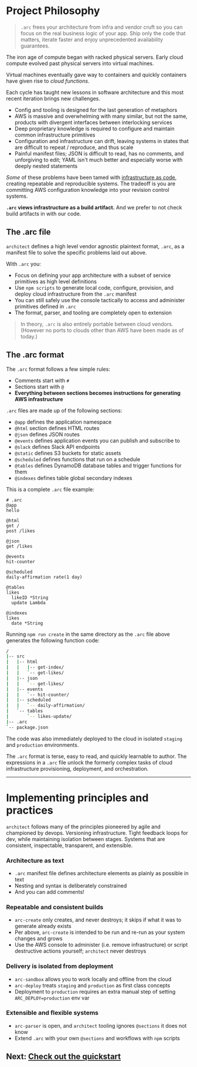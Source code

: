 # Project Philosophy

> `.arc` frees your architecture from infra and vendor cruft so you can focus on the real business logic of your app. Ship only the code that matters, iterate faster and enjoy unprecedented availability guarantees.

The iron age of compute began with racked physical servers. Early cloud compute evolved past physical servers into virtual machines.

Virtual machines eventually gave way to containers and quickly containers have given rise to *cloud functions*.

Each cycle has taught new lessons in software architecture and this most recent iteration brings new challenges. 

- Config and tooling is designed for the last generation of metaphors 
- AWS is massive and overwhelming with many similar, but not the same, products with divergent interfaces between interlocking services
- Deep proprietary knowledge is required to configure and maintain common infrastructure primitives
- Configuration and infrastructure can drift, leaving systems in states that are difficult to repeat / reproduce, and thus scale
- Painful manifest files; JSON is difficult to read, has no comments, and unforgiving to edit; YAML isn't much better and especially worse with deeply nested statements

_Some_ of these problems have been tamed with [infrastructure as code](https://en.wikipedia.org/wiki/Infrastructure_as_Code), creating repeatable and reproducible systems. The tradeoff is you are committing AWS configuration knowledge into your revision control systems.

**`.arc` views infrastructure as a build artifact.** And we prefer to not check build artifacts in with our code.

## The .arc file

`architect` defines a high level vendor agnostic plaintext format, `.arc`, as a manifest file to solve the specific problems laid out above.

With `.arc` you:

- Focus on defining your app architecture with a subset of service primitives as high level definitions
- Use `npm scripts` to  generate local code, configure, provision, and deploy cloud infrastructure from the `.arc` manifest
- You can still safely use the console tactically to access and administer primitives defined in `.arc`
- The format, parser, and tooling are completely open to extension

> In theory, `.arc` is also entirely portable between cloud vendors. (However no ports to clouds other than AWS have been made as of today.)

## The .arc format

The `.arc` format follows a few simple rules:

- Comments start with `#`
- Sections start with `@`
- **Everything between sections becomes instructions for generating AWS infrastructure**

`.arc` files are made up of the following sections:

- `@app` defines the application namespace
- `@html` section defines HTML routes 
- `@json`  defines JSON routes 
- `@events` defines application events you can publish and subscribe to
- `@slack` defines Slack API endpoints 
- `@static` defines S3 buckets for static assets
- `@scheduled` defines functions that run on a schedule
- `@tables` defines DynamoDB database tables and trigger functions for them 
- `@indexes` defines table global secondary indexes 

This is a complete `.arc` file example:

```arc
# .arc
@app
hello

@html
get /
post /likes

@json
get /likes

@events
hit-counter

@scheduled
daily-affirmation rate(1 day)

@tables
likes
  likeID *String
  update Lambda

@indexes
likes
  date *String
```

Running `npm run create` in the same directory as the `.arc` file above generates the following function code:

```bash
/
|-- src
|   |-- html
|   |   |-- get-index/
|   |   `-- get-likes/
|   |-- json
|   |   `-- get-likes/
|   |-- events
|   |   `-- hit-counter/
|   |-- scheduled
|   |   `-- daily-affirmation/
|   `-- tables
|       `-- likes-update/
|-- .arc
`-- package.json
```

The code was also immediately deployed to the cloud in isolated `staging` and `production` environments.

The `.arc` format is terse, easy to read, and quickly learnable to author. The expressions in a `.arc` file unlock the formerly complex tasks of cloud infrastructure provisioning, deployment, and orchestration.

---

# Implementing principles and practices

`architect` follows many of the principles pioneered by agile and championed by devops. Versioning infrastructure. Tight feedback loops for dev, while maintaining isolation between stages. Systems that are consistent, inspectable, transparent, and extensible.

### Architecture as text

- `.arc` manifest file defines architecture elements as plainly as possible in text
- Nesting and syntax is deliberately constrained
- And you can add comments!

### Repeatable and consistent builds

- `arc-create` only creates, and never destroys; it skips if what it was to generate already exists
- Per above, `arc-create` is intended to be run and re-run as your system changes and grows
- Use the AWS console to administer (i.e. remove infrastructure) or script destructive actions yourself; `architect` never destroys

### Delivery is isolated from deployment

- `arc-sandbox` allows you to work locally and offline from the cloud
- `arc-deploy` treats `staging` and `production` as first class concepts
- Deployment to `production` requires an extra manual step of setting `ARC_DEPLOY=production` env var

### Extensible and flexible systems

- `arc-parser` is open, and `architect` tooling ignores `@sections` it does not know
- Extend `.arc` with your own `@sections` and workflows with `npm` scripts

## Next: [Check out the quickstart](/quickstart)
